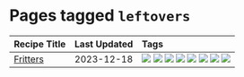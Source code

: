 # Pages tagged `leftovers`

|Recipe Title|Last Updated|Tags
|:---|:---|:---|
|[Fritters](../recipes/fritters.md)|2023-12-18|[![](https://img.shields.io/badge/tag-chicken-cb29b)](../tags/chicken.md) [![](https://img.shields.io/badge/tag-dairy-10cdd6)](../tags/dairy.md) [![](https://img.shields.io/badge/tag-family-9fef19)](../tags/family.md) [![](https://img.shields.io/badge/tag-fried-d4602a)](../tags/fried.md) [![](https://img.shields.io/badge/tag-ham-8ce73b)](../tags/ham.md) [![](https://img.shields.io/badge/tag-lamb-8344b1)](../tags/lamb.md) [![](https://img.shields.io/badge/tag-leftovers-3a4f8e)](../tags/leftovers.md) [![](https://img.shields.io/badge/tag-vegetables-91514)](../tags/vegetables.md)|